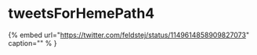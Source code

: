 # tweetsForHemePath4

{% embed url="https://twitter.com/feldstej/status/1149614858909827073"  caption="" % }
